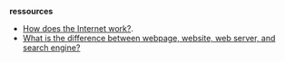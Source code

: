 **ressources**
- [How does the Internet work?](https://developer.mozilla.org/en-US/docs/Learn/Common_questions/How_does_the_Internet_work).
- [What is the difference between webpage, website, web server, and search engine?](https://developer.mozilla.org/en-US/docs/Learn/Common_questions/Pages_sites_servers_and_search_engines)
